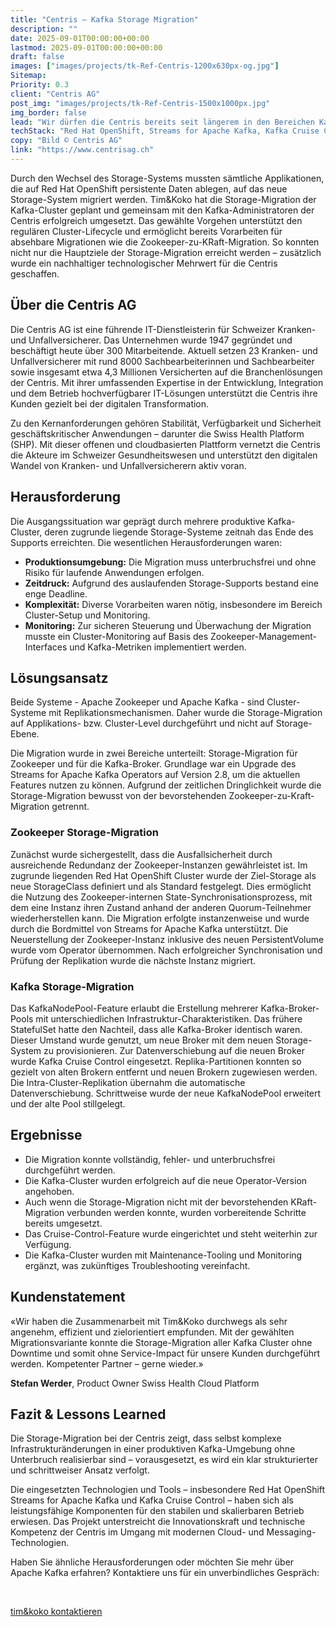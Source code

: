 ```yaml
---
title: "Centris – Kafka Storage Migration"
description: ""
date: 2025-09-01T00:00:00+00:00
lastmod: 2025-09-01T00:00:00+00:00
draft: false
images: ["images/projects/tk-Ref-Centris-1200x630px-og.jpg"]
Sitemap:
Priority: 0.3
client: "Centris AG"
post_img: "images/projects/tk-Ref-Centris-1500x1000px.jpg"
img_border: false
lead: "Wir dürfen die Centris bereits seit längerem in den Bereichen Kafka Messaging und OpenShift Engineering unterstützen. Unter anderem auch bei der Storage-Migration ihrer auf Red Hat OpenShift Streams for Apache Kafka basierenden Cluster. Das Ziel war eine unterbruchsfreie Migration des Kafka-Storage von einem abzulösenden Storage-System auf eine neue Storage-Infrastruktur."
techStack: "Red Hat OpenShift, Streams for Apache Kafka, Kafka Cruise Control, Prometheus, Grafana"
copy: "Bild © Centris AG"
link: "https://www.centrisag.ch"
---
```



Durch den Wechsel des Storage-Systems mussten sämtliche Applikationen, die auf Red Hat OpenShift persistente Daten
ablegen, auf das neue Storage-System migriert werden. Tim&Koko hat die Storage-Migration der Kafka-Cluster geplant
und gemeinsam mit den Kafka-Administratoren der Centris erfolgreich umgesetzt. Das gewählte Vorgehen unterstützt den
regulären Cluster-Lifecycle und ermöglicht bereits Vorarbeiten für absehbare Migrationen wie die
Zookeeper-zu-KRaft-Migration. So konnten nicht nur die Hauptziele der Storage-Migration erreicht werden – zusätzlich
wurde ein nachhaltiger technologischer Mehrwert für die Centris geschaffen.

## Über die Centris AG

Die Centris AG ist eine führende IT-Dienstleisterin für Schweizer Kranken- und Unfallversicherer. Das Unternehmen
wurde 1947 gegründet und beschäftigt heute über 300 Mitarbeitende. Aktuell setzen 23 Kranken- und Unfallversicherer
mit rund 8000 Sachbearbeiterinnen und Sachbearbeiter sowie insgesamt etwa 4,3 Millionen Versicherten auf die
Branchenlösungen der Centris. Mit ihrer umfassenden Expertise in der Entwicklung, Integration und dem Betrieb
hochverfügbarer IT-Lösungen unterstützt die Centris ihre Kunden gezielt bei der digitalen Transformation.

Zu den Kernanforderungen gehören Stabilität, Verfügbarkeit und Sicherheit geschäftskritischer Anwendungen – darunter
die Swiss Health Platform (SHP). Mit dieser offenen und cloudbasierten Plattform vernetzt die Centris die Akteure im
Schweizer Gesundheitswesen und unterstützt den digitalen Wandel von Kranken- und Unfallversicherern aktiv voran.

## Herausforderung

Die Ausgangssituation war geprägt durch mehrere produktive Kafka-Cluster, deren zugrunde liegende Storage-Systeme
zeitnah das Ende des Supports erreichten. Die wesentlichen Herausforderungen waren:

* **Produktionsumgebung:** Die Migration muss unterbruchsfrei und ohne Risiko für laufende Anwendungen erfolgen.
* **Zeitdruck:** Aufgrund des auslaufenden Storage-Supports bestand eine enge Deadline.
* **Komplexität:** Diverse Vorarbeiten waren nötig, insbesondere im Bereich Cluster-Setup und Monitoring.
* **Monitoring:** Zur sicheren Steuerung und Überwachung der Migration musste ein Cluster-Monitoring auf Basis des Zookeeper-Management-Interfaces und Kafka-Metriken implementiert werden.

## Lösungsansatz

Beide Systeme - Apache Zookeeper und Apache Kafka - sind Cluster-Systeme mit Replikationsmechanismen. Daher wurde
die Storage-Migration auf Applikations- bzw. Cluster-Level durchgeführt und nicht auf Storage-Ebene.

Die Migration wurde in zwei Bereiche unterteilt: Storage-Migration für Zookeeper und für die Kafka-Broker. Grundlage
war ein Upgrade des Streams for Apache Kafka Operators auf Version 2.8, um die aktuellen Features nutzen zu können.
Aufgrund der zeitlichen Dringlichkeit wurde die Storage-Migration bewusst von der bevorstehenden
Zookeeper-zu-Kraft-Migration getrennt.

### Zookeeper Storage-Migration

Zunächst wurde sichergestellt, dass die Ausfallsicherheit durch ausreichende Redundanz der Zookeeper-Instanzen
gewährleistet ist. Im zugrunde liegenden Red Hat OpenShift Cluster wurde der Ziel-Storage als neue StorageClass
definiert und als Standard festgelegt. Dies ermöglicht die Nutzung des Zookeeper-internen
State-Synchronisationsprozess, mit dem eine Instanz ihren Zustand anhand der anderen Quorum-Teilnehmer
wiederherstellen kann. Die Migration erfolgte instanzenweise und wurde durch die Bordmittel von Streams for Apache
Kafka unterstützt. Die Neuerstellung der Zookeeper-Instanz inklusive des neuen PersistentVolume
wurde vom Operator übernommen. Nach erfolgreicher Synchronisation und Prüfung der Replikation wurde die nächste
Instanz migriert.

### Kafka Storage-Migration

Das KafkaNodePool-Feature erlaubt die Erstellung mehrerer Kafka-Broker-Pools mit unterschiedlichen
Infrastruktur-Charakteristiken. Das frühere StatefulSet hatte den Nachteil, dass alle Kafka-Broker identisch waren.
Dieser Umstand wurde genutzt, um neue Broker mit dem neuen Storage-System zu provisionieren. Zur Datenverschiebung auf
die neuen Broker wurde Kafka Cruise Control eingesetzt. Replika-Partitionen konnten so gezielt von alten Brokern
entfernt und neuen Brokern zugewiesen werden. Die Intra-Cluster-Replikation übernahm die automatische
Datenverschiebung. Schrittweise wurde der neue KafkaNodePool erweitert und der alte Pool stillgelegt.

## Ergebnisse

* Die Migration konnte vollständig, fehler- und unterbruchsfrei durchgeführt werden.
* Die Kafka-Cluster wurden erfolgreich auf die neue Operator-Version angehoben.
* Auch wenn die Storage-Migration nicht mit der bevorstehenden KRaft-Migration verbunden werden konnte, wurden vorbereitende Schritte bereits umgesetzt.
* Das Cruise-Control-Feature wurde eingerichtet und steht weiterhin zur Verfügung.
* Die Kafka-Cluster wurden mit Maintenance-Tooling und Monitoring ergänzt, was zukünftiges Troubleshooting vereinfacht.

## Kundenstatement

«Wir haben die Zusammenarbeit mit Tim&Koko durchwegs als sehr angenehm, effizient und zielorientiert empfunden.
Mit der gewählten Migrationsvariante konnte die Storage-Migration aller Kafka Cluster ohne Downtime und somit ohne
Service-Impact für unsere Kunden durchgeführt werden. Kompetenter Partner – gerne wieder.»

**Stefan Werder**, Product Owner Swiss Health Cloud Platform

## Fazit & Lessons Learned

Die Storage-Migration bei der Centris zeigt, dass selbst komplexe Infrastrukturänderungen in einer produktiven
Kafka-Umgebung ohne Unterbruch realisierbar sind – vorausgesetzt, es wird ein klar strukturierter und schrittweiser
Ansatz verfolgt.

Die eingesetzten Technologien und Tools – insbesondere Red Hat OpenShift Streams for Apache Kafka und Kafka Cruise
Control – haben sich als leistungsfähige Komponenten für den stabilen und skalierbaren Betrieb erwiesen. Das Projekt
unterstreicht die Innovationskraft und technische Kompetenz der Centris im Umgang mit modernen Cloud- und
Messaging-Technologien.

Haben Sie ähnliche Herausforderungen oder möchten Sie mehr über Apache Kafka erfahren? Kontaktiere uns für ein unverbindliches Gespräch:

&nbsp;

<a class="btn btn-primary rounded-pill" href="mailto:hallo@tim-koko.ch">tim&koko kontaktieren</a>
